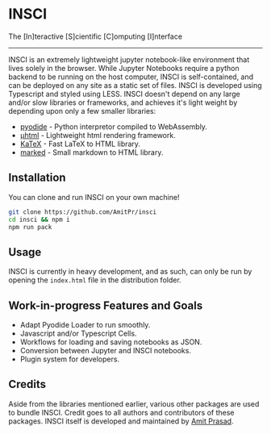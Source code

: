 # INSCI  
The \[In\]teractive \[S\]cientific \[C\]omputing \[I\]nterface  

---
INSCI is an extremely lightweight jupyter notebook-like environment that lives solely in the browser. While Jupyter Notebooks require a python backend to be running on the host computer, INSCI is self-contained, and can be deployed on any site as a static set of files. INSCI is developed using Typescript and styled using LESS. INSCI doesn't depend on any large and/or slow libraries or frameworks, and achieves it's light weight by depending upon only a few smaller libraries:
* [pyodide](https://github.com/iodide-project/pyodide) - Python interpretor compiled to WebAssembly.
* [µhtml](https://github.com/WebReflection/uhtml) - Lightweight html rendering framework.
* [KaTeX](https://github.com/KaTeX/KaTeX) - Fast LaTeX to HTML library.
* [marked](https://github.com/markedjs/marked) - Small markdown to HTML library.

## Installation
You can clone and run INSCI on your own machine!
```bash
git clone https://github.com/AmitPr/insci
cd insci && npm i
npm run pack
```

## Usage
INSCI is currently in heavy development, and as such, can only be run by opening the `index.html` file in the distribution folder.

## Work-in-progress Features and Goals
* Adapt Pyodide Loader to run smoothly.
* Javascript and/or Typescript Cells.
* Workflows for loading and saving notebooks as JSON.
* Conversion between Jupyter and INSCI notebooks.
* Plugin system for developers.

## Credits
Aside from the libraries mentioned earlier, various other packages are used to bundle INSCI. Credit goes to all authors and contributors of these packages.
INSCI itself is developed and maintained by [Amit Prasad](https://github.com/AmitPr/insci).
